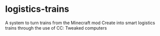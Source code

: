 # logistics-trains
A system to turn trains from the Minecraft mod Create into smart logistics trains through the use of CC: Tweaked computers
